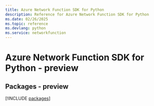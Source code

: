 ```yaml
---
title: Azure Network Function SDK for Python
description: Reference for Azure Network Function SDK for Python
ms.date: 02/26/2025
ms.topic: reference
ms.devlang: python
ms.service: networkfunction
---
```

# Azure Network Function SDK for Python - preview
## Packages - preview
[!INCLUDE [packages](network-function-index.md)]